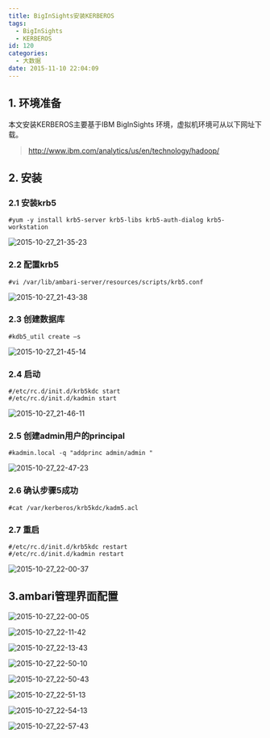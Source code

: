 ```yaml
---
title: BigInSights安装KERBEROS
tags:
  - BigInSights
  - KERBEROS
id: 120
categories:
  - 大数据
date: 2015-11-10 22:04:09
---
```


## 1. 环境准备
本文安装KERBEROS主要基于IBM BigInSights 环境，虚拟机环境可从以下网址下载。
>http://www.ibm.com/analytics/us/en/technology/hadoop/

## 2. 安装
### 2.1 安装krb5

	#yum -y install krb5-server krb5-libs krb5-auth-dialog krb5-workstation

![2015-10-27_21-35-23](http://orufryv17.bkt.clouddn.com/wp-content/uploads/2015/11/2015-10-27_21-35-23-300x152.png)

### 2.2 配置krb5

	#vi /var/lib/ambari-server/resources/scripts/krb5.conf

![2015-10-27_21-43-38](http://orufryv17.bkt.clouddn.com/wp-content/uploads/2015/11/2015-10-27_21-43-38-293x300.png)

### 2.3 创建数据库

	#kdb5_util create –s

![2015-10-27_21-45-14](http://orufryv17.bkt.clouddn.com/wp-content/uploads/2015/11/2015-10-27_21-45-14-300x66.png)

### 2.4 启动

	#/etc/rc.d/init.d/krb5kdc start
	#/etc/rc.d/init.d/kadmin start

![2015-10-27_21-46-11](http://orufryv17.bkt.clouddn.com/wp-content/uploads/2015/11/2015-10-27_21-46-11-300x44.png)

### 2.5 创建admin用户的principal

	#kadmin.local -q "addprinc admin/admin "

![2015-10-27_22-47-23](http://orufryv17.bkt.clouddn.com/wp-content/uploads/2015/11/2015-10-27_22-47-23-300x54.png)

### 2.6 确认步骤5成功

	#cat /var/kerberos/krb5kdc/kadm5.acl

### 2.7 重启

	#/etc/rc.d/init.d/krb5kdc restart
	#/etc/rc.d/init.d/kadmin restart

![2015-10-27_22-00-37](http://orufryv17.bkt.clouddn.com/wp-content/uploads/2015/11/2015-10-27_22-00-37-300x60.png)

## 3.ambari管理界面配置

![2015-10-27_22-00-05](http://orufryv17.bkt.clouddn.com/wp-content/uploads/2015/11/2015-10-27_22-00-05-300x56.png)

![2015-10-27_22-11-42](http://orufryv17.bkt.clouddn.com/wp-content/uploads/2015/11/2015-10-27_22-11-42-300x161.png)

![2015-10-27_22-13-43](http://orufryv17.bkt.clouddn.com/wp-content/uploads/2015/11/2015-10-27_22-13-43-300x197.png)

![2015-10-27_22-50-10](http://orufryv17.bkt.clouddn.com/wp-content/uploads/2015/11/2015-10-27_22-50-10-300x148.png)

![2015-10-27_22-50-43](http://orufryv17.bkt.clouddn.com/wp-content/uploads/2015/11/2015-10-27_22-50-43-300x169.png)

![2015-10-27_22-51-13](http://orufryv17.bkt.clouddn.com/wp-content/uploads/2015/11/2015-10-27_22-51-13-300x206.png)

![2015-10-27_22-54-13](http://orufryv17.bkt.clouddn.com/wp-content/uploads/2015/11/2015-10-27_22-54-13-300x114.png)

![2015-10-27_22-57-43](http://orufryv17.bkt.clouddn.com/wp-content/uploads/2015/11/2015-10-27_22-57-43-300x130.png)